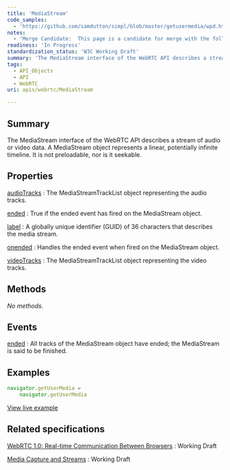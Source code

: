 ```yaml
---
title: 'MediaStream'
code_samples:
  - 'https://github.com/samdutton/simpl/blob/master/getusermedia/wpd.html'
notes:
  - 'Merge Candidate:  This page is a candidate for merge with the following pages: [[apis/media_capture_and_streams/MediaStream]]'
readiness: 'In Progress'
standardization_status: 'W3C Working Draft'
summary: 'The MediaStream interface of the WebRTC API describes a stream of audio or video data. A MediaStream object represents a linear, potentially infinite timeline. It is not preloadable, nor is it seekable.'
tags:
  - API_Objects
  - API
  - WebRTC
uri: apis/webrtc/MediaStream

---
```

## Summary

The MediaStream interface of the WebRTC API describes a stream of audio or video data. A MediaStream object represents a linear, potentially infinite timeline. It is not preloadable, nor is it seekable.

## Properties

[audioTracks](/apis/webrtc/MediaStream/audioTracks)
:   The MediaStreamTrackList object representing the audio tracks.

[ended](/apis/webrtc/MediaStream/ended)
:   True if the ended event has fired on the MediaStream object.

[label](/apis/webrtc/MediaStream/label)
:   A globally unique identifier (GUID) of 36 characters that describes the media stream.

[onended](/apis/webrtc/MediaStream/onended)
:   Handles the ended event when fired on the MediaStream object.

[videoTracks](/apis/webrtc/MediaStream/videoTracks)
:   The MediaStreamTrackList object representing the video tracks.

## Methods

*No methods.*

## Events

[ended](/apis/MediaStream/ended)
:   All tracks of the MediaStream object have ended; the MediaStream is said to be finished.

## Examples

``` js
navigator.getUserMedia =
    navigator.getUserMedia
```

[View live example](https://github.com/samdutton/simpl/blob/master/getusermedia/wpd.html)

## Related specifications

[WebRTC 1.0: Real-time Communication Between Browsers](http://www.w3.org/TR/webrtc/)
:   Working Draft

[Media Capture and Streams](http://www.w3.org/TR/mediacapture-streams/)
:   Working Draft
